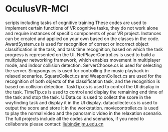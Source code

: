 # OculusVR-MCI
scripts including tasks of cognitive training
These codes are used to implement certain functions of VR cognitive tasks, they do not work alone and require instances of specific components of your VR project.
Instances can be created and applied on your own based on the classes in the code.
AwardSystem.cs is used for recognition of correct or incorrect object classification in the task, and task time recognition, based on which the task progress is represented on the UI.
NetPlayerControl.cs is used to build a multiplayer networking framework, which enables movement in multiplayer mode, and indoor collision detection.
ServerChoose.cs is used for selecting the server.
Singsongs.cs is used for controlling the music playback in relaxed scenarios.
SquareCollect.cs and WeaponCollect.cs are used for the recognition of both objects of the classification task, and the recognition is based on collision detection.
TaskTip.cs is used to control the UI display in the task.
TimeTip.cs is used to control and display the remaining end time of the task and stop the task.
UIData.cs is used to collect the score in the wayfinding task and display it in the UI display.
datacollecter.cs is used to output the score and store it in the workstation.
moviecontroller.cs is used to play the normal video and the panoramic video in the relaxation scenario.
The full projects include all the codes and scenarios, if you need to collaborate please contact: liubin@njmu.edu.cn

